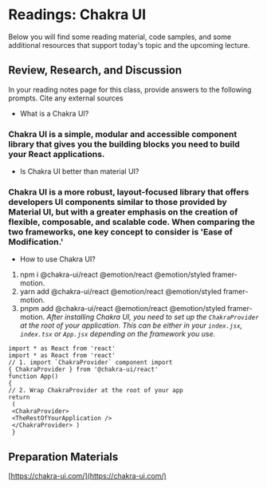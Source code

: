 


# Readings: Chakra UI

Below you will find some reading material, code samples, and some additional resources that support today's topic and the upcoming lecture.

## Review, Research, and Discussion

In your reading notes page for this class, provide answers to the following prompts. Cite any external sources

-   What is a Chakra UI?
### Chakra UI is a simple, modular and accessible component library that gives you the building blocks you need to build your React applications.
-   Is Chakra UI better than material UI?
### Chakra UI is a more robust, layout-focused library that offers developers UI components similar to those provided by Material UI, but with a greater emphasis on the creation of flexible, composable, and scalable code. When comparing the two frameworks, one key concept to consider is 'Ease of Modification.'
-   How to use Chakra UI?
1.  npm i @chakra-ui/react @emotion/react @emotion/styled framer-motion.
2.  yarn add @chakra-ui/react @emotion/react @emotion/styled framer-motion.
3.  pnpm add @chakra-ui/react @emotion/react @emotion/styled framer-motion.
 *After installing Chakra UI, you need to set up the  `ChakraProvider`  at the root of your application. This can be either in your  `index.jsx`,  `index.tsx`  or  `App.jsx`  depending on the framework you use.*
```
import * as React from 'react' 
import * as React from 'react' 
// 1. import `ChakraProvider` component import
{ ChakraProvider } from '@chakra-ui/react' 
function App() 
{ 
// 2. Wrap ChakraProvider at the root of your app 
return
 ( 
 <ChakraProvider>
 <TheRestOfYourApplication />
 </ChakraProvider> ) 
 }
```

## Preparation Materials

[https://chakra-ui.com/](https://chakra-ui.com/)
